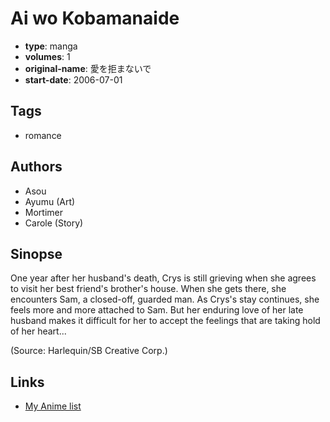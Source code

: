 # Ai wo Kobamanaide

-   **type**: manga
-   **volumes**: 1
-   **original-name**: 愛を拒まないで
-   **start-date**: 2006-07-01

## Tags

-   romance

## Authors

-   Asou
-   Ayumu (Art)
-   Mortimer
-   Carole (Story)

## Sinopse

One year after her husband's death, Crys is still grieving when she agrees to visit her best friend's brother's house. When she gets there, she encounters Sam, a closed-off, guarded man. As Crys's stay continues, she feels more and more attached to Sam. But her enduring love of her late husband makes it difficult for her to accept the feelings that are taking hold of her heart...

(Source: Harlequin/SB Creative Corp.)

## Links

-   [My Anime list](https://myanimelist.net/manga/124781/Ai_wo_Kobamanaide)
